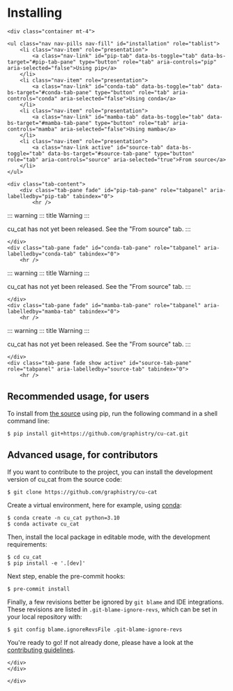 # Installing

```{=html}
<div class="container mt-4">

<ul class="nav nav-pills nav-fill" id="installation" role="tablist">
    <li class="nav-item" role="presentation">
        <a class="nav-link" id="pip-tab" data-bs-toggle="tab" data-bs-target="#pip-tab-pane" type="button" role="tab" aria-controls="pip" aria-selected="false">Using pip</a>
    </li>
    <li class="nav-item" role="presentation">
        <a class="nav-link" id="conda-tab" data-bs-toggle="tab" data-bs-target="#conda-tab-pane" type="button" role="tab" aria-controls="conda" aria-selected="false">Using conda</a>
    </li>
    <li class="nav-item" role="presentation">
        <a class="nav-link" id="mamba-tab" data-bs-toggle="tab" data-bs-target="#mamba-tab-pane" type="button" role="tab" aria-controls="mamba" aria-selected="false">Using mamba</a>
    </li>
    <li class="nav-item" role="presentation">
        <a class="nav-link active" id="source-tab" data-bs-toggle="tab" data-bs-target="#source-tab-pane" type="button" role="tab" aria-controls="source" aria-selected="true">From source</a>
    </li>
</ul>

<div class="tab-content">
    <div class="tab-pane fade" id="pip-tab-pane" role="tabpanel" aria-labelledby="pip-tab" tabindex="0">
        <hr />
```
::: warning
::: title
Warning
:::

cu_cat has not yet been released. See the \"From source\" tab.
:::

```{=html}
</div>
<div class="tab-pane fade" id="conda-tab-pane" role="tabpanel" aria-labelledby="conda-tab" tabindex="0">
    <hr />
```
::: warning
::: title
Warning
:::

cu_cat has not yet been released. See the \"From source\" tab.
:::

```{=html}
</div>
<div class="tab-pane fade" id="mamba-tab-pane" role="tabpanel" aria-labelledby="mamba-tab" tabindex="0">
    <hr />
```
::: warning
::: title
Warning
:::

cu_cat has not yet been released. See the \"From source\" tab.
:::

```{=html}
</div>
<div class="tab-pane fade show active" id="source-tab-pane" role="tabpanel" aria-labelledby="source-tab" tabindex="0">
    <hr />
```
## Recommended usage, for users

To install from [the source](https://github.com/graphistry/cu-cat)
using pip, run the following command in a shell command line:

``` console
$ pip install git+https://github.com/graphistry/cu-cat.git
```

## Advanced usage, for contributors

If you want to contribute to the project, you can install the
development version of cu_cat from the source code:

``` console
$ git clone https://github.com/graphistry/cu-cat
```

Create a virtual environment, here for example, using
[conda](https://docs.conda.io/en/latest/):

``` console
$ conda create -n cu_cat python=3.10
$ conda activate cu_cat
```

Then, install the local package in editable mode, with the development
requirements:

``` console
$ cd cu_cat
$ pip install -e '.[dev]'
```

Next step, enable the pre-commit hooks:

``` console
$ pre-commit install
```

Finally, a few revisions better be ignored by `git blame` and IDE
integrations. These revisions are listed in `.git-blame-ignore-revs`,
which can be set in your local repository with:

``` console
$ git config blame.ignoreRevsFile .git-blame-ignore-revs
```

You\'re ready to go! If not already done, please have a look at the
[contributing
guidelines](https://http://github.com/graphistry/cu-cat/stable/CONTRIBUTING.html).

```{=html}
</div>
</div>

</div>
```
